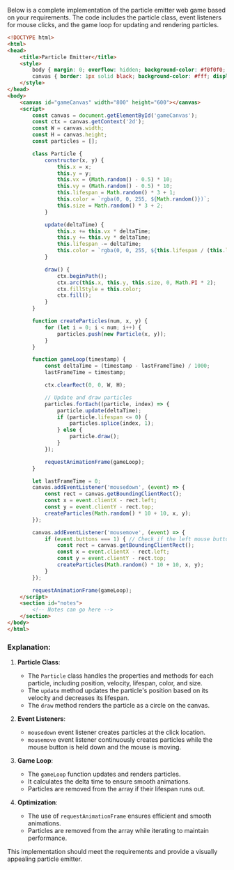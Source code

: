 Below is a complete implementation of the particle emitter web game based on your requirements. The code includes the particle class, event listeners for mouse clicks, and the game loop for updating and rendering particles.

```html
<!DOCTYPE html>
<html>
<head>
    <title>Particle Emitter</title>
    <style>
        body { margin: 0; overflow: hidden; background-color: #f0f0f0; }
        canvas { border: 1px solid black; background-color: #fff; display: block; margin: 20px auto; }
    </style>
</head>
<body>
    <canvas id="gameCanvas" width="800" height="600"></canvas>
    <script>
        const canvas = document.getElementById('gameCanvas');
        const ctx = canvas.getContext('2d');
        const W = canvas.width;
        const H = canvas.height;
        const particles = [];

        class Particle {
            constructor(x, y) {
                this.x = x;
                this.y = y;
                this.vx = (Math.random() - 0.5) * 10;
                this.vy = (Math.random() - 0.5) * 10;
                this.lifespan = Math.random() * 3 + 1;
                this.color = `rgba(0, 0, 255, ${Math.random()})`;
                this.size = Math.random() * 3 + 2;
            }

            update(deltaTime) {
                this.x += this.vx * deltaTime;
                this.y += this.vy * deltaTime;
                this.lifespan -= deltaTime;
                this.color = `rgba(0, 0, 255, ${this.lifespan / (this.lifespan + deltaTime)})`;
            }

            draw() {
                ctx.beginPath();
                ctx.arc(this.x, this.y, this.size, 0, Math.PI * 2);
                ctx.fillStyle = this.color;
                ctx.fill();
            }
        }

        function createParticles(num, x, y) {
            for (let i = 0; i < num; i++) {
                particles.push(new Particle(x, y));
            }
        }

        function gameLoop(timestamp) {
            const deltaTime = (timestamp - lastFrameTime) / 1000;
            lastFrameTime = timestamp;

            ctx.clearRect(0, 0, W, H);

            // Update and draw particles
            particles.forEach((particle, index) => {
                particle.update(deltaTime);
                if (particle.lifespan <= 0) {
                    particles.splice(index, 1);
                } else {
                    particle.draw();
                }
            });

            requestAnimationFrame(gameLoop);
        }

        let lastFrameTime = 0;
        canvas.addEventListener('mousedown', (event) => {
            const rect = canvas.getBoundingClientRect();
            const x = event.clientX - rect.left;
            const y = event.clientY - rect.top;
            createParticles(Math.random() * 10 + 10, x, y);
        });

        canvas.addEventListener('mousemove', (event) => {
            if (event.buttons === 1) { // Check if the left mouse button is pressed
                const rect = canvas.getBoundingClientRect();
                const x = event.clientX - rect.left;
                const y = event.clientY - rect.top;
                createParticles(Math.random() * 10 + 10, x, y);
            }
        });

        requestAnimationFrame(gameLoop);
    </script>
    <section id="notes">
        <!-- Notes can go here -->
    </section>
</body>
</html>
```

### Explanation:
1. **Particle Class**:
   - The `Particle` class handles the properties and methods for each particle, including position, velocity, lifespan, color, and size.
   - The `update` method updates the particle's position based on its velocity and decreases its lifespan.
   - The `draw` method renders the particle as a circle on the canvas.

2. **Event Listeners**:
   - `mousedown` event listener creates particles at the click location.
   - `mousemove` event listener continuously creates particles while the mouse button is held down and the mouse is moving.

3. **Game Loop**:
   - The `gameLoop` function updates and renders particles.
   - It calculates the delta time to ensure smooth animations.
   - Particles are removed from the array if their lifespan runs out.

4. **Optimization**:
   - The use of `requestAnimationFrame` ensures efficient and smooth animations.
   - Particles are removed from the array while iterating to maintain performance.

This implementation should meet the requirements and provide a visually appealing particle emitter.
 <!-- 69.15s -->
